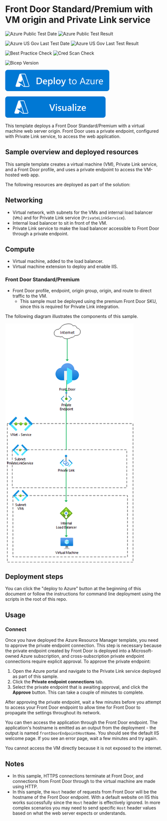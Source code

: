 # Front Door Standard/Premium with VM origin and Private Link service

![Azure Public Test Date](https://azurequickstartsservice.blob.core.windows.net/badges/quickstarts/microsoft.cdn/front-door-premium-vm-private-link/PublicLastTestDate.svg)
![Azure Public Test Result](https://azurequickstartsservice.blob.core.windows.net/badges/quickstarts/microsoft.cdn/front-door-premium-vm-private-link/PublicDeployment.svg)

![Azure US Gov Last Test Date](https://azurequickstartsservice.blob.core.windows.net/badges/quickstarts/microsoft.cdn/front-door-premium-vm-private-link/FairfaxLastTestDate.svg)
![Azure US Gov Last Test Result](https://azurequickstartsservice.blob.core.windows.net/badges/quickstarts/microsoft.cdn/front-door-premium-vm-private-link/FairfaxDeployment.svg)

![Best Practice Check](https://azurequickstartsservice.blob.core.windows.net/badges/quickstarts/microsoft.cdn/front-door-premium-vm-private-link/BestPracticeResult.svg)
![Cred Scan Check](https://azurequickstartsservice.blob.core.windows.net/badges/quickstarts/microsoft.cdn/front-door-premium-vm-private-link/CredScanResult.svg)

![Bicep Version](https://azurequickstartsservice.blob.core.windows.net/badges/quickstarts/microsoft.cdn/front-door-premium-vm-private-link/BicepVersion.svg)

[![Deploy To Azure](https://raw.githubusercontent.com/Azure/azure-quickstart-templates/master/1-CONTRIBUTION-GUIDE/images/deploytoazure.svg?sanitize=true)](https://portal.azure.com/#create/Microsoft.Template/uri/https%3A%2F%2Fraw.githubusercontent.com%2FAzure%2Fazure-quickstart-templates%2Fmaster%2Fquickstarts%2Fmicrosoft.cdn%2Ffront-door-premium-vm-private-link%2Fazuredeploy.json)

[![Visualize](https://raw.githubusercontent.com/Azure/azure-quickstart-templates/master/1-CONTRIBUTION-GUIDE/images/visualizebutton.svg?sanitize=true)](http://armviz.io/#/?load=https%3A%2F%2Fraw.githubusercontent.com%2FAzure%2Fazure-quickstart-templates%2Fmaster%2Fquickstarts%2Fmicrosoft.cdn%2Ffront-door-premium-vm-private-link%2Fazuredeploy.json)    

This template deploys a Front Door Standard/Premium with a virtual machine web server origin. Front Door uses a private endpoint, configured with Private Link service, to access the web application.

## Sample overview and deployed resources

This sample template creates a virtual machine (VM), Private Link service, and a Front Door profile, and uses a private endpoint to access the VM-hosted web app.

The following resources are deployed as part of the solution:

## Networking
- Virtual network, with subnets for the VMs and internal load balancer (`VMs`) and for Private Link service (`PrivateLinkService`).
- Internal load balancer to sit in front of the VM.
- Private Link service to make the load balancer accessible to Front Door through a private endpoint.

## Compute
- Virtual machine, added to the load balancer.
- Virtual machine extension to deploy and enable IIS.

### Front Door Standard/Premium
- Front Door profile, endpoint, origin group, origin, and route to direct traffic to the VM.
  - This sample must be deployed using the premium Front Door SKU, since this is required for Private Link integration.

The following diagram illustrates the components of this sample.

![Architecture diagram showing traffic flowing through to the VM via Private Link service.](images/diagram.png)

## Deployment steps

You can click the "deploy to Azure" button at the beginning of this document or follow the instructions for command line deployment using the scripts in the root of this repo.

## Usage

### Connect

Once you have deployed the Azure Resource Manager template, you need to approve the private endpoint connection. This step is necessary because the private endpoint created by Front Door is deployed into a Microsoft-owned Azure subscription, and cross-subscription private endpoint connections require explicit approval. To approve the private endpoint:
1. Open the Azure portal and navigate to the Private Link service deployed as part of this sample.
2. Click the **Private endpoint connections** tab.
3. Select the private endpoint that is awaiting approval, and click the **Approve** button. This can take a couple of minutes to complete.

After approving the private endpoint, wait a few minutes before you attempt to access your Front Door endpoint to allow time for Front Door to propagate the settings throughout its network.

You can then access the application through the Front Door endpoint. The application's hostname is emitted as an output from the deployment - the output is named `frontDoorEndpointHostName`. You should see the default IIS welcome page. If you see an error page, wait a few minutes and try again.

You cannot access the VM directly because it is not exposed to the internet.

## Notes

- In this sample, HTTPS connections terminate at Front Door, and connections from Front Door through to the virtual machine are made using HTTP.
- In this sample, the `Host` header of requests from Front Door will be the hostname of the Front Door endpoint. With a default website on IIS this works successfully since the `Host` header is effectively ignored. In more complex scenarios you may need to send specific `Host` header values based on what the web server expects or understands.
